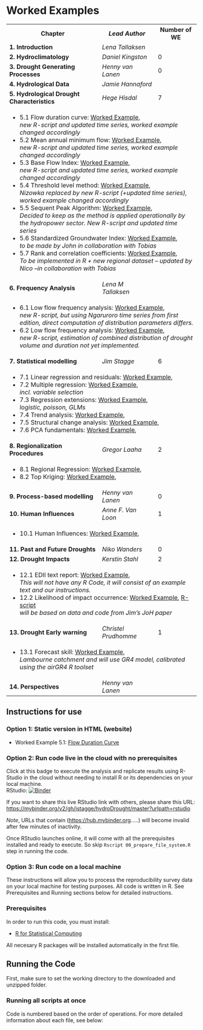 # Worked Examples  
<table>
  <tr>
    <th> <b>Chapter</b> </td>
    <th> <i>Lead Author</i> </td>
    <th> Number of WE </td>
  </tr>
  <tr>
    <td> <b> 1. Introduction</b> </td>
    <td> <i>Lena Tallaksen</i> </td>
    <td>  </td>
  </tr>  
  <tr>
    <td> <b> 2. Hydroclimatology</b> </td>
    <td> <i>Daniel Kingston</i> </td>
    <td> 0 </td>
  </tr>
  <tr>
    <td> <b> 3. Drought Generating Processes</b> </td>
    <td> <i>Henny van Lanen</i> </td>
    <td> 0 </td>
  </tr>
  <tr>
    <td> <b> 4. Hydrological Data</b> </td>
    <td> <i>Jamie Hannaford</i> </td>
    <td>  </td>
  </tr>

  <tr>
    <td> <b> 5. Hydrological Drought Characteristics</b> </td>
    <td> <i>Hege Hisdal</i> </td>
    <td> 7 </td>
  </tr>
  <tr>
  <td colspan="3">
  <ul>
  <li>5.1 Flow duration curve: 
    <a href="https://combinatronics.com/jstagge/hydroDrought/master/worked_examples/files/5-1_flow_duration_curve.html">Worked Example</a>, 
    <!--<a href="https://combinatronics.com/jstagge/hydroDrought/master/worked_examples/files/5-1_flow_duration_curve.R">R-script</a>-->
    <br><i>new R-script and updated time series, worked example changed accordingly</i>
  </li>

  <li>5.2 Mean annual minimum flow: 
    <a href="https://combinatronics.com/jstagge/hydroDrought/master/worked_examples/files/5-2_mean_annual_minimum_flow.html">Worked Example</a>, 
    <!--<a href="https://combinatronics.com/jstagge/hydroDrought/master/worked_examples/files/5-2_mean_annual_minimum_flow.R">R-script</a>-->
    <br><i>new R-script and updated time series, worked example changed accordingly</i>
  </li>

  <li>5.3 Base Flow Index: 
    <a href="https://combinatronics.com/jstagge/hydroDrought/master/worked_examples/files/5-3_base_flow_index.html">Worked Example</a>, 
    <!--<a href="https://combinatronics.com/jstagge/hydroDrought/master/worked_examples/files/5-3_base_flow_index.R">R-script</a>-->
    <br><i>new R-script and updated time series, worked example changed accordingly</i>
  </li>

  <li>5.4 Threshold level method: 
    <a href="https://combinatronics.com/jstagge/hydroDrought/master/worked_examples/files/5-4_threshold_level_method.html">Worked Example</a>, 
    <!--<a href="https://combinatronics.com/jstagge/hydroDrought/master/worked_examples/files/5-4_threshold_level_method.R">R-script</a>-->
    <br><i>Nizowka replaced by new R-script (+updated time series), worked example changed accordingly</i>
  </li>

  <li>5.5 Sequent Peak Algorithm: 
    <a href="https://combinatronics.com/jstagge/hydroDrought/master/worked_examples/files/5-5_sequent_peak_algorithm.html">Worked Example</a>, 
    <!--<a href="https://combinatronics.com/jstagge/hydroDrought/master/worked_examples/files/5-5_sequent_peak_algorithm.R">R-script</a>-->
    <br><i>Decided to keep as the method is applied operationally by the hydropower sector. New R-script and updated time series</i>
  </li>

  <li>5.6 Standardized Groundwater Index: 
    <a href="https://combinatronics.com/jstagge/hydroDrought/master/worked_examples/files/5-6_standardized_groundwater_index.html">Worked Example</a>, 
    <!--<a href="https://combinatronics.com/jstagge/hydroDrought/master/worked_examples/files/5-6_standardized_groundwater_index.R">R-script</a>-->
    <br><i>to be made by John in collaboration with Tobias</i>
  </li>
 
  <li>5.7 Rank and correlation coefficients: 
    <a href="https://combinatronics.com/jstagge/hydroDrought/master/worked_examples/files/5-7_rank_and_correlation_coefficients.html">Worked Example</a>, 
    <!--<a href="https://combinatronics.com/jstagge/hydroDrought/master/worked_examples/files/5-7_rank_and_correlation_coefficients.R">R-script</a>-->
    <br><i>To be implemented in R + new regional dataset – updated by Nico –in collaboration with Tobias</i>
  </li>
  </ul>
  </td>
  </tr>



  <tr>
    <td> <b> 6. Frequency Analysis</b> </td>
    <td> <i>Lena M Tallaksen</i> </td>
    <td>  </td>
  </tr>
    <tr>
  <td colspan="3">
  <ul>
  <li>6.1 Low flow frequency analysis: 
    <a href="https://combinatronics.com/jstagge/hydroDrought/master/worked_examples/files/6-1_low_flow_frequency_analysis.html">Worked Example</a>, 
    <br><i>new R-script, but using Ngaruroro time series from first edition, direct computation of distribution parameters differs.</i>
  </li>

  <li>6.2 Low flow frequency analysis: 
    <a href="https://combinatronics.com/jstagge/hydroDrought/master/worked_examples/files/6-2_drought_deficit_frequency.html">Worked Example</a>, 
    <br><i>new R-script, estimation of combined distribution of drought volume and duration not yet implemented. </i>
  </li>

  </ul>
  </td>
  </tr>

  
  <tr>
    <td> <b> 7. Statistical modelling</b> </td>
    <td> <i>Jim Stagge</i> </td>
    <td> 6 </td>
  </tr>

  <tr>
  <td colspan="3">
  <ul>
  <li>7.1 Linear regression and residuals: 
    <a href="https://combinatronics.com/jstagge/hydroDrought/master/worked_examples/files/7-1_linear_regression_and_residuals.html">Worked Example</a>, 
    <!--<a href="https://combinatronics.com/jstagge/hydroDrought/master/worked_examples/files/7-1_linear_regression_and_residuals.R">R-script</a>-->

  </li>

  <li>7.2 Multiple regression: 
    <a href="https://combinatronics.com/jstagge/hydroDrought/master/worked_examples/files/7-2_multiple_regression.html">Worked Example</a>, 
    <!--<a href="https://combinatronics.com/jstagge/hydroDrought/master/worked_examples/files/7-2_multiple_regression.R">R-script</a>-->
    <br><i>incl. variable selection</i>
  </li>

  <li>7.3 Regression extensions: 
    <a href="https://combinatronics.com/jstagge/hydroDrought/master/worked_examples/files/7-3_regression_extensions.html">Worked Example</a>, 
    <!--<a href="https://combinatronics.com/jstagge/hydroDrought/master/worked_examples/files/7-3_regression_extensions.R">R-script</a>-->
    <br><i>logistic, poisson, GLMs</i>
  </li>

  <li>7.4 Trend analysis: 
    <a href="https://combinatronics.com/jstagge/hydroDrought/master/worked_examples/files/7-4_trend_analysis.html">Worked Example</a>, 
    <!--<a href="https://combinatronics.com/jstagge/hydroDrought/master/worked_examples/files/7-4_trend_analysis.R">R-script</a>-->

  </li>

  <li>7.5 Structural change analysis: 
    <a href="https://combinatronics.com/jstagge/hydroDrought/master/worked_examples/files/7-5_structural_change_analysis.html">Worked Example</a>, 
    <!--<a href="https://combinatronics.com/jstagge/hydroDrought/master/worked_examples/files/7-5_structural_change_analysis.R">R-script</a>-->

  </li>

  <li>7.6 PCA fundamentals: 
    <a href="https://combinatronics.com/jstagge/hydroDrought/master/worked_examples/files/7-6_pca_fundamentals.html">Worked Example</a>, 
    <!--<a href="https://combinatronics.com/jstagge/hydroDrought/master/worked_examples/files/7-6_pca_fundamentals.R">R-script</a>-->
  </li>
  </ul>
  </td>
  </tr>

  <tr>
    <td> <b> 8. Regionalization Procedures</b> </td>
    <td> <i>Gregor Laaha</i> </td>
    <td> 2 </td>
  </tr>
  <tr>
  <td colspan="3">
  <ul>
  <li>8.1 Regional Regression: 
    <a href="https://combinatronics.com/jstagge/hydroDrought/master/worked_examples/files/8-1_regional_regression.html">Worked Example</a>, 
    <!--<a href="https://combinatronics.com/jstagge/hydroDrought/master/worked_examples/files/8-1_regional_regression.R">R-script</a>-->

  </li>

  <li>8.2 Top Kriging: 
    <a href="https://combinatronics.com/jstagge/hydroDrought/master/worked_examples/files/8-2_top_kriging.html">Worked Example</a>, 
    <!--<a href="https://combinatronics.com/jstagge/hydroDrought/master/worked_examples/files/8-2_top_kriging.R">R-script</a>-->

  </li>
  </ul>
  </td>
  </tr>

   <tr>
    <td> <b> 9. Process-based modelling</b> </td>
    <td> <i>Henny van Lanen</i> </td>
    <td> 0 </td>
  </tr>
  <tr>
    <td> <b> 10. Human Influences</b> </td>
    <td> <i>Anne F. Van Loon</i> </td>
    <td> 1 </td>
  </tr>
  <tr>
  <td colspan="3">
  <ul>
  <li>10.1 Human Influences: 
    <a href="https://combinatronics.com/jstagge/hydroDrought/master/worked_examples/files/10-1_human_influences.html">Worked Example</a>, 
    <!--<a href="https://combinatronics.com/jstagge/hydroDrought/master/worked_examples/files/10-1_threshold.R">R-script</a>-->
    <br><i></i>
  </li>

  <tr>
    <td> <b> 11. Past and Future Droughts</b> </td>
    <td> <i>Niko Wanders</i> </td>
    <td> 0 </td>
  </tr>
  <tr>
    <td> <b> 12. Drought Impacts</b> </td>
    <td> <i>Kerstin Stahl</i> </td>
    <td> 2 </td>
  </tr>
 <tr>
  <td colspan="3">
  <ul>
  <li>12.1 EDII text report: 
    <a href="https://combinatronics.com/jstagge/hydroDrought/master/worked_examples/files/12-1_edii_text_report.html">Worked Example</a>, 
    <!--<a href="https://combinatronics.com/jstagge/hydroDrought/master/worked_examples/files/12-1_edii_text_report.R">R-script</a>-->
    <br><i>This will not have any R Code, it will consist of an example text and our instructions.</i>
  </li>

  <li>12.2 Likelihood of impact occurrence: 
    <a href="https://combinatronics.com/jstagge/hydroDrought/master/worked_examples/files/12-2_likelihood_of_impact_occurrence.html">Worked Example</a>, 
    <a href="https://github.com/jstagge/hydroDrought/blob/testing_binder/worked_examples/12-2_likelihood_of_impact_occurrence.R">R-script</a>
    <br><i>will be based on data and code from Jim’s JoH paper</i>
  </li>
  </ul>
  </td>
  </tr>

  <tr>
    <td> <b> 13. Drought Early warning</b> </td>
    <td> <i>Christel Prudhomme</i> </td>
    <td> 1 </td>
  </tr>
  <tr>
  <td colspan="3">
  <ul>
  <li>13.1 Forecast skill: 
    <a href="https://combinatronics.com/jstagge/hydroDrought/master/worked_examples/files/13-1_forecast_skill.html">Worked Example</a>, 
    <!--<a href="https://combinatronics.com/jstagge/hydroDrought/master/worked_examples/files/13-1_forecast_skill.R">R-script</a>-->
    <br><i>Lambourne catchment and will use GR4 model, calibrated using the airGR4 R toolset</i>
  </li>
  </ul>
  </td>
  </tr>

  <tr>
    <td> <b> 14. Perspectives</b> </td>
    <td> <i>Henny van Lanen</i> </td>
    <td>  </td>
  </tr>
</table>


## Instructions for use

### Option 1: Static version in HTML (website) 

* Worked Example 5.1: [Flow Duration Curve](https://combinatronics.com/jstagge/hydroDrought/master/worked_examples/files/5-1_flow_duration_curve.html)


### Option 2: Run code live in the cloud with no prerequisites

Click at this badge to execute the analysis and replicate results using R-Studio in the cloud without needing to install R or its dependencies on your local machine.    
RStudio: [![Binder](http://mybinder.org/badge.svg)](https://mybinder.org/v2/gh/jstagge/hydroDrought/master?urlpath=rstudio)

If you want to share this live RStudio link with others, please share this URL: https://mybinder.org/v2/gh/jstagge/hydroDrought/master?urlpath=rstudio  

*Note*, URLs that contain (https://hub.mybinder.org.....) will become invalid after few minutes of inactivity.

Once RStudio launches online, it will come with all the prerequisites installed and ready to execute. So skip ```Rscript 00_prepare_file_system.R``` step in running the code.    


### Option 3: Run code on a local machine   
These instructions will allow you to process the reproducibility survey data on your local machine for testing purposes. All code is written in R. See Prerequisites and Running sections below for detailed instructions.  

### Prerequisites

In order to run this code, you must install:
* [R for Statistical Computing](https://www.r-project.org/)

All necesary R packages will be installed automatically in the first file.

## Running the Code

First, make sure to set the working directory to the downloaded and unzipped folder.  

### Running all scripts at once

Code is numbered based on the order of operations. For more detailed information about each file, see below:

